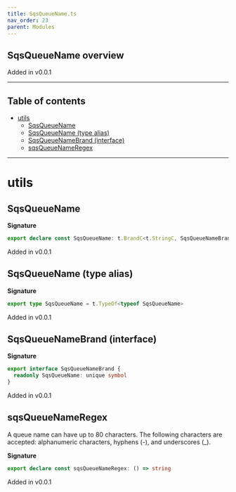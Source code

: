 ```yaml
---
title: SqsQueueName.ts
nav_order: 23
parent: Modules
---
```


## SqsQueueName overview

Added in v0.0.1

---

<h2 class="text-delta">Table of contents</h2>

- [utils](#utils)
  - [SqsQueueName](#sqsqueuename)
  - [SqsQueueName (type alias)](#sqsqueuename-type-alias)
  - [SqsQueueNameBrand (interface)](#sqsqueuenamebrand-interface)
  - [sqsQueueNameRegex](#sqsqueuenameregex)

---

# utils

## SqsQueueName

**Signature**

```ts
export declare const SqsQueueName: t.BrandC<t.StringC, SqsQueueNameBrand>
```

Added in v0.0.1

## SqsQueueName (type alias)

**Signature**

```ts
export type SqsQueueName = t.TypeOf<typeof SqsQueueName>
```

Added in v0.0.1

## SqsQueueNameBrand (interface)

**Signature**

```ts
export interface SqsQueueNameBrand {
  readonly SqsQueueName: unique symbol
}
```

Added in v0.0.1

## sqsQueueNameRegex

A queue name can have up to 80 characters. The following characters
are accepted: alphanumeric characters, hyphens (-), and underscores
(\_).

**Signature**

```ts
export declare const sqsQueueNameRegex: () => string
```

Added in v0.0.1
